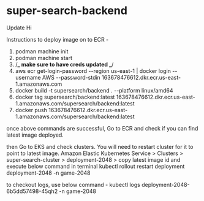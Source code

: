 # super-search-backend

Update Hi

Instructions to deploy image on to ECR -

1. podman machine init
2. podman machine start
3. /**_ make sure to have creds updated _**/
4. aws ecr get-login-password --region us-east-1 | docker login --username AWS --password-stdin 163678476612.dkr.ecr.us-east-1.amazonaws.com
5. docker build -t supersearch/backend . --platform linux/amd64
6. docker tag supersearch/backend:latest 163678476612.dkr.ecr.us-east-1.amazonaws.com/supersearch/backend:latest
7. docker push 163678476612.dkr.ecr.us-east-1.amazonaws.com/supersearch/backend:latest

once above commands are successful, Go to ECR and check if you can find latest image deployed.

then Go to EKS and check clusters. You will need to restart cluster for it to point to latest image.
Amazon Elastic Kubernetes Service > Clusters > super-search-cluster > deployment-2048 > copy latest image id and execute below command in terminal
kubectl rollout restart deployment deployment-2048 -n game-2048

to checkout logs, use below command - kubectl logs deployment-2048-6b5dd57498-45qh2 -n game-2048